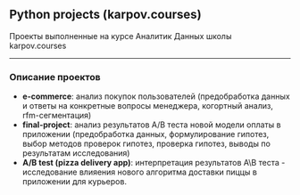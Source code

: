 ## Python projects (karpov.courses)

Проекты выполненные на курсе Аналитик Данных школы karpov.courses

---

### Описание проектов
-  **e-commerce**: анализ покупок пользователей (предобработка данных и ответы на конкретные вопросы менеджера, когортный анализ, rfm-сегментация)
-  **final-project**: анализ результатов A/B теста новой модели оплаты в приложении (предобработка данных, формулирование гипотез, выбор методов проверок гипотез, проверка гипотез, выводы по результатам исследования)
- **A/B test (pizza delivery app)**: интерпретация результатов А\B теста - исследование влияения нового алгоритма доставки пиццы в приложении для курьеров.
